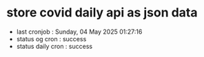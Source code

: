 # store covid daily api as json data

- last cronjob : Sunday, 04 May 2025 01:27:16
- status og cron : success
- status daily cron : success
      
      